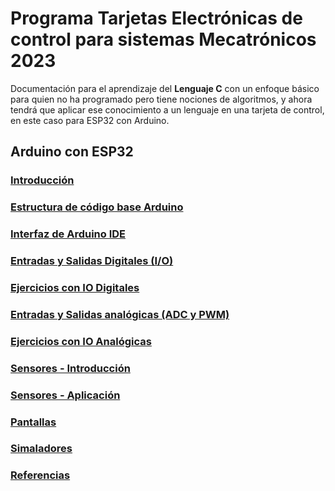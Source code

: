 # Programa Tarjetas Electrónicas de control para sistemas Mecatrónicos 2023

Documentación para el aprendizaje del **Lenguaje C** con un enfoque básico para quien no ha programado pero tiene nociones de algoritmos, y ahora tendrá que aplicar ese conocimiento a un lenguaje en una tarjeta de control, en este caso para ESP32 con Arduino.

## Arduino con ESP32

### [Introducción](./00_introduccion.md)

### [Estructura de código base Arduino](./01_estructura.md)

### [Interfaz de Arduino IDE](./02_interfaz_ide.md)

### [Entradas y Salidas Digitales (I/O)](./03_io.md)

### [Ejercicios con IO Digitales](./04_io_ex.md)

### [Entradas y Salidas analógicas (ADC y PWM)](./05_adc_pwm.md)

### [Ejercicios con IO Analógicas](./06_analog_ex.md)

### [Sensores - Introducción](./07_teoria_sensores.md)

### [Sensores - Aplicación](./08_sensores.md)

### [Pantallas](./09_screen.md)

### [Simaladores](./simuladores.md)

### [Referencias](./Referencias.md)
